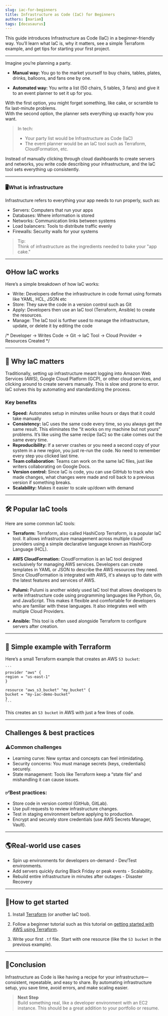 ```yaml
---
slug: iac-for-beginners
title: Infrastructure as Code (IaC) for Beginners
authors: [mariam]
tags: [docusaurus]
---
```


This guide introduces Infrastructure as Code (IaC) in a beginner-friendly way. You’ll learn what IaC is, why it matters, see a simple Terraform example, and get tips for starting your first project.

<!-- truncate -->

---

Imagine you’re planning a party.  
- **Manual way:** You go to the market yourself to buy chairs, tables, plates, drinks, balloons, and fans one by one.

- **Automated way:** You write a list (50 chairs, 5 tables, 3 fans) and give it to an event planner to set it up for you.  

With the first option, you might forget something, like cake, or scramble to fix last-minute problems.  
With the second option, the planner sets everything up exactly how you want.  

> In tech:  
> - Your party list would be Infrastructure as Code (IaC)  
> - The event planner would be an IaC tool such as Terraform, CloudFormation, etc.  


Instead of manually clicking through cloud dashboards to create servers and networks, you write code describing your infrastructure, and the IaC tool sets everything up consistently.

---

### 🖥️What is infrastructure
Infrastructure refers to everything your app needs to run properly, such as:  
- Servers: Computers that run your apps
- Databases: Where information is stored
- Networks: Communication links between systems
- Load balancers: Tools to distribute traffic evenly
- Firewalls: Security walls for your systems

> Tip:  
> Think of infrastructure as the ingredients needed to bake your "app cake."  


---

## ⚙️How IaC works 
Here’s a simple breakdown of how IaC works:  
- Write: Developers define the infrastructure in code format using formats like YAML, HCL, JSON etc
- Store: They save the code in a version control such as Git
- Apply: Developers then use an IaC tool (Terraform, Ansible) to create the resources. 
- Manage: The IaC tool is further used to manage the infrastructure, update, or delete it by editing the code  


/* Developer → Writes Code → Git → IaC Tool → Cloud Provider → Resources Created */


---

## 🚀 Why IaC matters
Traditionally, setting up infrastructure meant logging into Amazon Web Services (AWS), Google Cloud Platform (GCP), or other cloud services, and clicking around to create servers manually. This is slow and prone to error. 
IaC solves this by automating and standardizing the process.

### Key benefits
- **Speed:** Automates setup in minutes unlike hours or days that it could take manually
- **Consistency:** IaC uses the same code every time, so you always get the same result. This eliminates the “it works on my machine but not yours” problems. It’s like using the same recipe (IaC) so the cake comes out the same every time.
- **Reproducibility:**  If a server crashes or you need a second copy of your system in a new region, you just re-run the code. No need to remember every step you clicked last time.
- **Team collaboration**: Teams can work on the same IaC files, just like writers collaborating on Google Docs.
- **Version control:** Since IaC is code, you can use GitHub to track who made changes, what changes were made and roll back to a previous version if something breaks.
- **Scalability:** Makes it easier to scale up/down with demand


---

## 🛠️ Popular IaC tools 
Here are some common IaC tools:
- **Terraform:** Terraform, also called HashiCorp Terraform, is a popular IaC tool. It allows infrastructure management across multiple cloud providers using a simple declarative language known as HashiCorp Language (HCL). 

- **AWS CloudFormation:** CloudFormation is an IaC tool designed exclusively for managing AWS services. Developers can create templates in YAML or JSON to describe the AWS resources they need. Since CloudFormation is integrated with AWS, it's always up to date with the latest features and services of AWS.

- **Pulumi:** Pulumi is another widely used IaC tool that allows developers to write infrastructure code using programming languages like Python, Go, and JavaScript. This makes it flexible and comfortable for developers who are familiar with these languages. It also integrates well with multiple Cloud Providers. 

- **Ansible:** This tool is often used alongside Terraform to configure servers after creation.


---

## 📜 Simple example with Terraform
Here’s a small Terraform example that creates an AWS `S3 bucket`:

    ```       
    provider "aws" {
    region = "us-east-1"
    }

    resource "aws_s3_bucket" "my_bucket" {
    bucket = "my-iac-demo-bucket"
    }
    ```
This creates an `S3 bucket` in AWS with just a few lines of code.

---

## Challenges & best practices
### ⚠️Common challenges
- Learning curve: New syntax and concepts can feel intimidating.
- Security concerns: You must manage secrets (keys, credentials) securely.
- State management: Tools like Terraform keep a “state file” and mishandling it can cause issues.

### ✅Best practices:
- Store code in version control (GitHub, GitLab).
- Use pull requests to review infrastructure changes.
- Test in staging environment before applying to production.
- Encrypt and securely store credentials (use AWS Secrets Manager, Vault).


---

## 🌎Real-world use cases
- Spin up environments for developers on-demand - Dev/Test environments.
- Add servers quickly during Black Friday or peak events - Scalability.
- Rebuild entire infrastructure in minutes after outages - Disaster Recovery


---

## 🏁How to get started
1. Install [Terraform](https://developer.hashicorp.com/terraform/install) (or another IaC tool).

2. Follow a beginner tutorial such as this tutorial on [getting started with AWS using Terraform](https://developer.hashicorp.com/terraform/tutorials/aws-get-started).

3. Write your first `.tf` file. Start with one resource (like the `S3 bucket` in the previous example).

---

## 🎯Conclusion
Infrastructure as Code is like having a recipe for your infrastructure—consistent, repeatable, and easy to share. By automating infrastructure setup, you save time, avoid errors, and make scaling easier.

> **Next Step**  
> Build something real, like a developer environment with an EC2 instance. This should be a great addition to your portfolio or resume.






